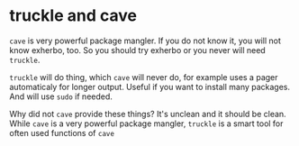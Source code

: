 truckle and cave
================

`cave` is very powerful package mangler.  If you do not know it, you will not know exherbo, too.  So you should try exherbo or you never will need `truckle`.

`truckle` will do thing, which `cave` will never do, for example uses a pager automaticaly for longer output.  Useful if you want to install many packages.  And will use `sudo` if needed.

Why did not `cave` provide these things?  It's unclean and it should be clean.  While `cave` is a very powerful package mangler, `truckle` is a smart tool for often used functions of `cave`

